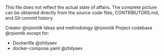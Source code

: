This file does not reflect the actual state of affairs.
The complete picture can be obtained directly from the source code files, CONTRIBUTORS.md, and Git commit history.

Creator @rpiontik
Ideas and methodology @rpiontik
Project codebase @rpiontik except for:
* Dockerilfe @zhilyaev
* docker-compose.yaml @zhilyaev
